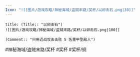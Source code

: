 ```yaml
---
Icon: "![[图片/游戏攻略/神秘海域/盗贼末路/奖杯/以卵击石.png|30]]"
---
```

```ad-common-bronze-trophy
title: (Title:: "以卵击石")
![[图片/游戏攻略/神秘海域/盗贼末路/奖杯/以卵击石.png|100]]

(Comment:: "只用近战攻击击败 5 名重甲型敌人")
```

#神秘海域/盗贼末路/奖杯 #奖杯 #奖杯/铜
